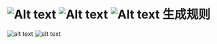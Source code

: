 ![Alt text](image.png)
![Alt text](image.png)
![Alt text](image.png)
生成规则
====

![alt text](image.png)
![alt text](image.png)
